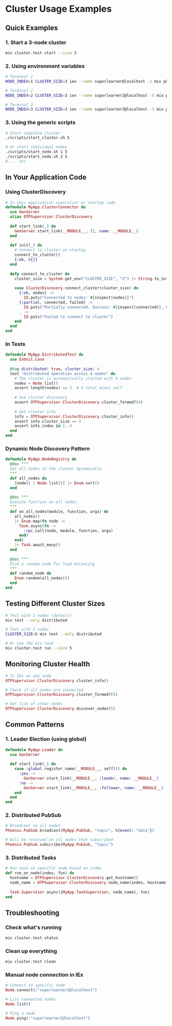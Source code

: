 # Cluster Usage Examples

## Quick Examples

### 1. Start a 3-node cluster
```bash
mix cluster.test start --size 3
```

### 2. Using environment variables
```bash
# Terminal 1
NODE_INDEX=1 CLUSTER_SIZE=3 iex --name superlearner@localhost -S mix phx.server

# Terminal 2  
NODE_INDEX=2 CLUSTER_SIZE=3 iex --name superlearner2@localhost -S mix phx.server

# Terminal 3
NODE_INDEX=3 CLUSTER_SIZE=3 iex --name superlearner3@localhost -S mix phx.server
```

### 3. Using the generic scripts
```bash
# Start complete cluster
./scripts/start_cluster.sh 5

# Or start individual nodes
./scripts/start_node.sh 1 5
./scripts/start_node.sh 2 5
# ... etc
```

## In Your Application Code

### Using ClusterDiscovery
```elixir
# In your application supervisor or startup code
defmodule MyApp.ClusterConnector do
  use GenServer
  alias OTPSupervisor.ClusterDiscovery
  
  def start_link(_) do
    GenServer.start_link(__MODULE__, [], name: __MODULE__)
  end
  
  def init(_) do
    # Connect to cluster on startup
    connect_to_cluster()
    {:ok, %{}}
  end
  
  defp connect_to_cluster do
    cluster_size = System.get_env("CLUSTER_SIZE", "2") |> String.to_integer()
    
    case ClusterDiscovery.connect_cluster(cluster_size) do
      {:ok, nodes} ->
        IO.puts("Connected to nodes: #{inspect(nodes)}")
      {:partial, connected, failed} ->
        IO.puts("Partially connected. Success: #{inspect(connected)}, Failed: #{inspect(failed)}")
      _ ->
        IO.puts("Failed to connect to cluster")
    end
  end
end
```

### In Tests
```elixir
defmodule MyApp.DistributedTest do
  use ExUnit.Case
  
  @tag distributed: true, cluster_size: 4
  test "distributed operation across 4 nodes" do
    # The cluster is automatically started with 4 nodes
    nodes = Node.list()
    assert length(nodes) == 3  # 4 total minus self
    
    # Use cluster discovery
    assert OTPSupervisor.ClusterDiscovery.cluster_formed?(4)
    
    # Get cluster info
    info = OTPSupervisor.ClusterDiscovery.cluster_info()
    assert info.cluster_size == 4
    assert info.index in 1..4
  end
end
```

### Dynamic Node Discovery Pattern
```elixir
defmodule MyApp.NodeRegistry do
  @doc """
  Get all nodes in the cluster dynamically
  """
  def all_nodes do
    [node() | Node.list()] |> Enum.sort()
  end
  
  @doc """
  Execute function on all nodes
  """
  def on_all_nodes(module, function, args) do
    all_nodes()
    |> Enum.map(fn node ->
      Task.async(fn ->
        :rpc.call(node, module, function, args)
      end)
    end)
    |> Task.await_many()
  end
  
  @doc """
  Pick a random node for load balancing
  """
  def random_node do
    Enum.random(all_nodes())
  end
end
```

## Testing Different Cluster Sizes

```bash
# Test with 2 nodes (default)
mix test --only distributed

# Test with 5 nodes
CLUSTER_SIZE=5 mix test --only distributed

# Or use the mix task
mix cluster.test run --size 5
```

## Monitoring Cluster Health

```elixir
# In IEx on any node
OTPSupervisor.ClusterDiscovery.cluster_info()

# Check if all nodes are connected
OTPSupervisor.ClusterDiscovery.cluster_formed?(5)

# Get list of other nodes
OTPSupervisor.ClusterDiscovery.discover_nodes(5)
```

## Common Patterns

### 1. Leader Election (using global)
```elixir
defmodule MyApp.Leader do
  use GenServer
  
  def start_link(_) do
    case :global.register_name(__MODULE__, self()) do
      :yes -> 
        GenServer.start_link(__MODULE__, :leader, name: __MODULE__)
      :no ->
        GenServer.start_link(__MODULE__, :follower, name: __MODULE__)
    end
  end
end
```

### 2. Distributed PubSub
```elixir
# Broadcast to all nodes
Phoenix.PubSub.broadcast(MyApp.PubSub, "topic", %{event: "data"})

# Will be received on all nodes that subscribed
Phoenix.PubSub.subscribe(MyApp.PubSub, "topic")
```

### 3. Distributed Tasks
```elixir
# Run task on specific node based on index
def run_on_node(index, fun) do
  hostname = OTPSupervisor.ClusterDiscovery.get_hostname()
  node_name = OTPSupervisor.ClusterDiscovery.node_name(index, hostname)
  
  Task.Supervisor.async({MyApp.TaskSupervisor, node_name}, fun)
end
```

## Troubleshooting

### Check what's running
```bash
mix cluster.test status
```

### Clean up everything
```bash
mix cluster.test clean
```

### Manual node connection in IEx
```elixir
# Connect to specific node
Node.connect(:"superlearner3@localhost")

# List connected nodes
Node.list()

# Ping a node
Node.ping(:"superlearner2@localhost")
```